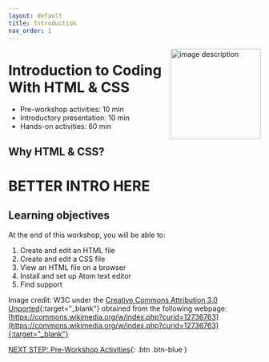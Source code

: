 ```yaml
---
layout: default
title: Introduction 
nav_order: 1
---
```

<img src="WORKSHOP-LOGO-HERE.png" alt="image description" style="float:right;width:180px;"> 

# Introduction to Coding With HTML & CSS

- Pre-workshop activities: 10 min 
- Introductory presentation: 10 min
- Hands-on activities: 60 min

## Why HTML & CSS? 

# **BETTER INTRO HERE**

## Learning objectives

At the end of this workshop, you will be able to:

1. Create and edit an HTML file
2. Create and edit a CSS file
3. View an HTML file on a browser
4. Install and set up Atom text editor
5. Find support

Image credit: W3C under the [Creative Commons Attribution 3.0 Unported](https://creativecommons.org/licenses/by/3.0/deed.en){:target="_blank"} obtained from the following webpage: [https://commons.wikimedia.org/w/index.php?curid=12736763](https://commons.wikimedia.org/w/index.php?curid=12736763){:target="_blank"}
 
[NEXT STEP: Pre-Workshop Activities](pre-workshop.html){: .btn .btn-blue }
